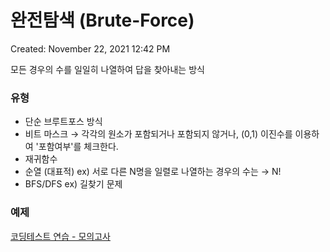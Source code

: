 # 완전탐색 (Brute-Force)

Created: November 22, 2021 12:42 PM

모든 경우의 수를 일일히 나열하여 답을 찾아내는 방식

### 유형

- 단순 브루트포스 방식
- 비트 마스크
→ 각각의 원소가 포함되거나 포함되지 않거나, (0,1) 이진수를 이용하여 '포함여부'를 체크한다.
- 재귀함수
- 순열 (대표적)
ex) 서로 다른 N명을 일렬로 나열하는 경우의 수는 → N!
- BFS/DFS 
ex) 길찾기 문제

### 예제

[코딩테스트 연습 - 모의고사](https://programmers.co.kr/learn/courses/30/lessons/42840#)